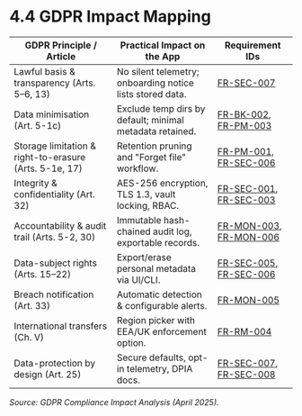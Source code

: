 # 4.4 GDPR Impact Mapping

| GDPR Principle / Article                               | Practical Impact on the App                               | Requirement IDs                                                                                            |
|--------------------------------------------------------|-----------------------------------------------------------|------------------------------------------------------------------------------------------------------------|
| Lawful basis & transparency (Arts. 5–6, 13)            | No silent telemetry; onboarding notice lists stored data. | [FR-SEC-007](3-1-3-Security.md#frSec007)                                                                   |
| Data minimisation (Art. 5-1c)                          | Exclude temp dirs by default; minimal metadata retained.  | [FR-BK-002](3-1-2-Backup-Operations.md#frBk002), [FR-PM-003](3-1-5-Policy-Management.md#frPm003)           |
| Storage limitation & right-to-erasure (Arts. 5-1e, 17) | Retention pruning and "Forget file" workflow.             | [FR-PM-001](3-1-5-Policy-Management.md#frPm001), [FR-SEC-006](3-1-3-Security.md#frSec006)                  |
| Integrity & confidentiality (Art. 32)                  | AES-256 encryption, TLS 1.3, vault locking, RBAC.         | [FR-SEC-001](3-1-3-Security.md#frSec001), [FR-SEC-003](3-1-3-Security.md#frSec003)                         |
| Accountability & audit trail (Arts. 5-2, 30)           | Immutable hash-chained audit log, exportable records.     | [FR-MON-003](3-1-6-Monitoring-Reporting.md#frMon003), [FR-MON-006](3-1-6-Monitoring-Reporting.md#frMon006) |
| Data-subject rights (Arts. 15–22)                      | Export/erase personal metadata via UI/CLI.                | [FR-SEC-005](3-1-3-Security.md#frSec005), [FR-SEC-006](3-1-3-Security.md#frSec006)                         |
| Breach notification (Art. 33)                          | Automatic detection & configurable alerts.                | [FR-MON-005](3-1-6-Monitoring-Reporting.md#frMon005)                                                       |
| International transfers (Ch. V)                        | Region picker with EEA/UK enforcement option.             | [FR-RM-004](3-1-1-Repository-Management.md#frRm004)                                                        |
| Data-protection by design (Art. 25)                    | Secure defaults, opt-in telemetry, DPIA docs.             | [FR-SEC-007](3-1-3-Security.md#frSec007), [FR-SEC-008](3-1-3-Security.md#frSec008)                         |

*Source: GDPR Compliance Impact Analysis (April 2025).*
